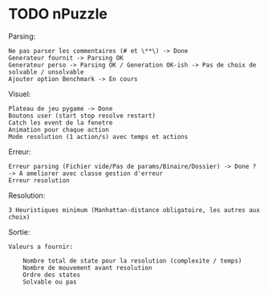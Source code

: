 # TODO nPuzzle

Parsing: 

	Ne pas parser les commentaires (# et \**\) -> Done
	Generateur fournit -> Parsing OK
	Generateur perso -> Parsing OK / Generation OK-ish -> Pas de choix de solvable / unsolvable
	Ajouter option Benchmark -> En cours

Visuel:
	
	Plateau de jeu pygame -> Done
	Boutons user (start stop resolve restart)
	Catch les event de la fenetre
	Animation pour chaque action
	Mode resolution (1 action/s) avec temps et actions

Erreur:

	Erreur parsing (Fichier vide/Pas de params/Binaire/Dossier) -> Done ? -> A ameliorer avec classe gestion d'erreur
	Erreur resolution

Resolution:

	3 Heuristiques minimum (Manhattan-distance obligatoire, les autres aux choix)


Sortie:

	Valeurs a fournir:

		Nombre total de state pour la resolution (complexite / temps)
		Nombre de mouvement avant resolution
		Ordre des states
		Solvable ou pas

	

